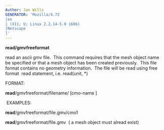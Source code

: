 ```yaml
---
Author: Jan Wills
GENERATOR: 'Mozilla/4.72 
[en
] (X11; U; Linux 2.2.14-5.0 i686) 
[Netscape
]'
---
```


 **read/gmvfreeformat**

  read an ascii gmv file.  This command requires that the mesh object
  name be specified or that a mesh object has been created
  previously.  This file format contains no geometry information.  The
  file will be read using free format  read statement, i.e.
  read(unit,
*)

 FORMAT:

  **read**/gmvfreeformat/filename/
[cmo-name
]

  EXAMPLES:

  **read**/gmvfreeformat/file.gmv/cmo1

  **read**/gmvfreeformat/file.gmv  ( a mesh object must alread exist)

   


